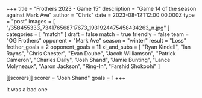 +++
title = "Frothers 2023 - Game 15"
description = "Game 14 of the season against Mark Ave"
author = "Chris"
date = 2023-08-12T12:00:00.000Z
type = "post"
images = [ "/358455333_734176568717673_1931924475458434263_n.jpg" ]
categories = [ "match" ]
draft = false
match = true
friendly = false
team = "OG Frothers"
opponent = "Mark Ave"
season = "winter"
result = "Loss"
frother_goals = 2
opponent_goals = 11
xi_and_subs = [
  "Ryan Kindell",
  "Ian Rayns",
  "Chris Chester",
  "Evan Doube",
  "Jacob Williamson",
  "Patrick Cameron",
  "Charles Daily",
  "Josh Shand",
  "Jamie Bunting",
  "Lance Molyneaux",
  "Aaron Jackson",
  "Ring-In",
  "Farshid Shokoohi"
]

[[scorers]]
scorer = "Josh Shand"
goals = 1
+++

It was a bad one
